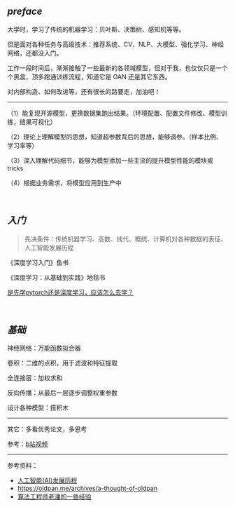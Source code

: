 

## _preface_

大学时，学习了传统的机器学习：贝叶斯、决策树、感知机等等。

但是面对各种任务与高级技术：推荐系统、CV、NLP、大模型、强化学习、神经网络，还都没入门。

工作一段时间后，渐渐接触了一些最新的各领域模型，但对于我，也仅仅只是一个个黑盒，顶多跑通训练流程，知道它是 GAN 还是其它东西。

对内部构造、如何改进等，还有很长的路要走，加油吧！


------------------------


（1）能复现开源模型，更换数据集跑出结果。（环境配置、配置文件修改、模型训练，结果可视化）

（2）理论上理解模型的思想，知道超参数背后的思想，能够调参。（样本比例、学习率等）

（3）深入理解代码细节，能够为模型添加一些主流的提升模型性能的模块或 tricks

（4）根据业务需求，将模型应用到生产中



</br>



## _入门_

> 先决条件：传统机器学习、高数、线代、概统、计算机对各种数据的表征、人工智能发展历程



《深度学习入门》鱼书

《深度学习：从基础到实践》地毯书




[是先学pytorch还是深度学习，应该怎么去学？](https://www.bilibili.com/video/BV1eg4y1w7fd/)



</br>

## _基础_



神经网络：万能函数拟合器

卷积：二维的点积，用于滤波和特征提取

全连接层：加权求和

反向传播：从最后一层逐步调整权重参数

设计各种模型：搭积木

----------------------

其它：多看优秀论文，多思考


参考：[b站视频](https://www.bilibili.com/video/BV1FX4y1C7qk/)




--------------

参考资料：
- [人工智能(AI)发展历程](https://zhuanlan.zhihu.com/p/375549477)
- https://oldpan.me/archives/a-thought-of-oldpan
- [算法工程师老潘的一些经验](https://oldpan.me/archives/a-little-experience-from-oldpan)








